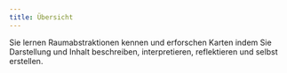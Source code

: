 ```yaml
---
title: Übersicht
---
```


Sie lernen Raumabstraktionen kennen und erforschen Karten indem Sie Darstellung und Inhalt beschreiben, interpretieren, reflektieren und selbst erstellen.

<!--more-->
